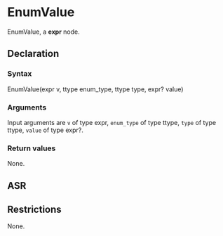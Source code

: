 <!-- This is an automatically generated file. Do not edit it manually. -->

# EnumValue

EnumValue, a **expr** node.

## Declaration

### Syntax

EnumValue(expr v, ttype enum_type, ttype type, expr? value)

### Arguments
Input arguments are `v` of type expr, `enum_type` of type ttype, `type` of type ttype, `value` of type expr?.

### Return values

None.

## ASR

<!-- Generate ASR using pickle. -->

## Restrictions

<!-- Generated from asr_verify.cpp. -->
None.